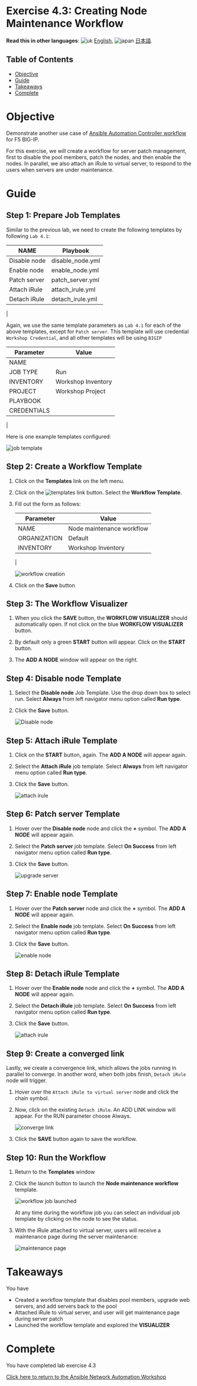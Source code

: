 # Exercise 4.3: Creating Node Maintenance Workflow

**Read this in other languages**: ![uk](../../../images/uk.png) [English](README.md),  ![japan](../../../images/japan.png) [日本語](README.ja.md).

## Table of Contents

- [Objective](#objective)
- [Guide](#guide)
- [Takeaways](#takeaways)
- [Complete](#complete)

# Objective

Demonstrate another use case of [Ansible Automation Controller workflow](https://docs.ansible.com/automation-controller/latest/html/userguide/workflows.html) for F5 BIG-IP.

For this exercise, we will create a workflow for server patch management, first to disable the pool members, patch the nodes, and then enable the nodes. In parallel, we also attach an iRule to virtual server, to respond to the users when servers are under maintenance.

# Guide

## Step 1: Prepare Job Templates

Similar to the previous lab, we need to create the following templates by following `Lab 4.1`:

| NAME | Playbook |
|---|---|
| Disable node | disable_node.yml |
| Enable node | enable_node.yml |
| Patch server | patch_server.yml |
| Attach iRule | attach_irule.yml |
| Detach iRule | detach_irule.yml |
|

Again, we use the same template parameters as `Lab 4.1` for each of the above templates, except for `Patch server`. This template will use credential `Workshop Credential`, and  all other templates will be using `BIGIP`

| Parameter | Value |
|---|---|
| NAME  | |
| JOB TYPE | Run |
| INVENTORY | Workshop Inventory |
| PROJECT | Workshop Project |
| PLAYBOOK | |
| CREDENTIALS | |
|

Here is one example templates configured:

![job template](images/job-template.png)

## Step 2: Create a Workflow Template

1. Click on the **Templates** link on the left menu.

2. Click on the ![templates link](images/add.png) button. Select the **Workflow Template**.

3. Fill out the form as follows:

   | Parameter | Value |
   |---|---|
   | NAME | Node maintenance workflow |
   | ORGANIZATION | Default |
   | INVENTORY | Workshop Inventory |
   |

   ![workflow creation](images/workflow.png)

4. Click on the **Save** button

## Step 3: The Workflow Visualizer

1. When you click the **SAVE** button, the **WORKFLOW VISUALIZER** should automatically open. If not click on the blue **WORKFLOW VISUALIZER** button.

2. By default only a green **START** button will appear. Click on the **START** button.

3. The **ADD A NODE** window will appear on the right.

## Step 4: Disable node Template

1. Select the **Disable node** Job Template. Use the drop down box to select run. Select **Always** from left navigator menu option called **Run type**.
2. Click the **Save** button.

   ![Disable node](images/disable-node.png)

## Step 5: Attach iRule Template

1. Click on the **START** button, again. The **ADD A NODE** will appear again.

2. Select the **Attach iRule** job template. Select **Always** from left navigator menu option called **Run type**.

3. Click the **Save** button.

   ![attach irule](images/attach-irule.png)

## Step 6: Patch server Template

1. Hover over the **Disable node** node and click the  **+** symbol. The **ADD A NODE** will appear again.

2. Select the **Patch server** job template. Select **On Success** from left navigator menu option called **Run type**.

3. Click the **Save** button.

   ![upgrade server](images/patch-server.png)

## Step 7: Enable node Template

1. Hover over the **Patch server** node and click the  **+** symbol.  The **ADD A NODE** will appear again.

2. Select the **Enable node** job template.  Select **On Success** from left navigator menu option called **Run type**.

3. Click the **Save** button.

   ![enable node](images/enable-node.png)

## Step 8: Detach iRule Template

1. Hover over the **Enable node** node and click the **+** symbol. The **ADD A NODE** will appear again.

2. Select the **Detach iRule** job template. Select **On Success** from left navigator menu option called **Run type**.

3. Click the **Save** button.

   ![attach irule](images/detach-irule.png)

## Step 9: Create a converged link

Lastly, we create a convergence link, which allows the jobs running in parallel to converge. In another word, when both jobs finish, `Detach iRule` node will trigger.

1. Hover over the `Attach iRule to virtual server` node and click the chain symbol.

2. Now, click on the existing `Detach iRule`. An ADD LINK window will appear. For the RUN parameter choose Always.

   ![converge link](images/converge-link.png)

3. Click the **SAVE** button again to save the workflow.

## Step 10: Run the Workflow

1. Return to the **Templates** window

2. Click the launch button to launch the **Node maintenance workflow** template.

   ![workflow job launched](images/running-workflow.png)

   At any time during the workflow job you can select an individual job template by clicking on the node to see the status.

3. With the iRule attached to virtual server, users will receive a maintenance page during the server maintenance:

   ![maintenance page](images/error-page.png)

# Takeaways

You have

- Created a workflow template that disables pool members, upgrade web servers, and add servers back to the pool
- Attached iRule to virtual server, and user will get maintenance page during server patch
- Launched the workflow template and explored the **VISUALIZER**

# Complete

You have completed lab exercise 4.3

[Click here to return to the Ansible Network Automation Workshop](../README.md)
